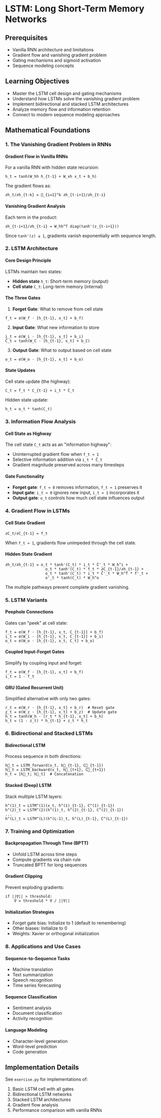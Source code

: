 # LSTM: Long Short-Term Memory Networks

## Prerequisites
- Vanilla RNN architecture and limitations
- Gradient flow and vanishing gradient problem
- Gating mechanisms and sigmoid activation
- Sequence modeling concepts

## Learning Objectives
- Master the LSTM cell design and gating mechanisms
- Understand how LSTMs solve the vanishing gradient problem
- Implement bidirectional and stacked LSTM architectures
- Analyze memory flow and information retention
- Connect to modern sequence modeling approaches

## Mathematical Foundations

### 1. The Vanishing Gradient Problem in RNNs

#### Gradient Flow in Vanilla RNNs
For a vanilla RNN with hidden state recursion:
```
h_t = tanh(W_hh h_{t-1} + W_xh x_t + b_h)
```

The gradient flows as:
```
∂h_t/∂h_{t-k} = ∏_{i=1}^k ∂h_{t-i+1}/∂h_{t-i}
```

#### Vanishing Gradient Analysis
Each term in the product:
```
∂h_{t-i+1}/∂h_{t-i} = W_hh^T diag(tanh'(z_{t-i+1}))
```

Since `tanh'(z) ≤ 1`, gradients vanish exponentially with sequence length.

### 2. LSTM Architecture

#### Core Design Principle
LSTMs maintain two states:
- **Hidden state** `h_t`: Short-term memory (output)
- **Cell state** `C_t`: Long-term memory (internal)

#### The Three Gates
1. **Forget Gate**: What to remove from cell state
```
f_t = σ(W_f · [h_{t-1}, x_t] + b_f)
```

2. **Input Gate**: What new information to store
```
i_t = σ(W_i · [h_{t-1}, x_t] + b_i)
C̃_t = tanh(W_C · [h_{t-1}, x_t] + b_C)
```

3. **Output Gate**: What to output based on cell state
```
o_t = σ(W_o · [h_{t-1}, x_t] + b_o)
```

#### State Updates
Cell state update (the highway):
```
C_t = f_t * C_{t-1} + i_t * C̃_t
```

Hidden state update:
```
h_t = o_t * tanh(C_t)
```

### 3. Information Flow Analysis

#### Cell State as Highway
The cell state `C_t` acts as an "information highway":
- Uninterrupted gradient flow when `f_t ≈ 1`
- Selective information addition via `i_t * C̃_t`
- Gradient magnitude preserved across many timesteps

#### Gate Functionality
- **Forget gate**: `f_t ≈ 0` removes information, `f_t ≈ 1` preserves it
- **Input gate**: `i_t ≈ 0` ignores new input, `i_t ≈ 1` incorporates it
- **Output gate**: `o_t` controls how much cell state influences output

### 4. Gradient Flow in LSTMs

#### Cell State Gradient
```
∂C_t/∂C_{t-1} = f_t
```

When `f_t ≈ 1`, gradients flow unimpeded through the cell state.

#### Hidden State Gradient
```
∂h_t/∂h_{t-1} = o_t * tanh'(C_t) * i_t * C̃'_t * W_h^i + 
                  o_t * tanh'(C_t) * f_t * ∂C_{t-1}/∂h_{t-1} +
                  o_t * tanh'(C_t) * i_t * C̃'_t * W_h^f * f'_t +
                  o'_t * tanh(C_t) * W_h^o
```

The multiple pathways prevent complete gradient vanishing.

### 5. LSTM Variants

#### Peephole Connections
Gates can "peek" at cell state:
```
f_t = σ(W_f · [h_{t-1}, x_t, C_{t-1}] + b_f)
i_t = σ(W_i · [h_{t-1}, x_t, C_{t-1}] + b_i)
o_t = σ(W_o · [h_{t-1}, x_t, C_t] + b_o)
```

#### Coupled Input-Forget Gates
Simplify by coupling input and forget:
```
f_t = σ(W_f · [h_{t-1}, x_t] + b_f)
i_t = 1 - f_t
```

#### GRU (Gated Recurrent Unit)
Simplified alternative with only two gates:
```
r_t = σ(W_r · [h_{t-1}, x_t] + b_r)  # Reset gate
z_t = σ(W_z · [h_{t-1}, x_t] + b_z)  # Update gate
h̃_t = tanh(W_h · [r_t * h_{t-1}, x_t] + b_h)
h_t = (1 - z_t) * h_{t-1} + z_t * h̃_t
```

### 6. Bidirectional and Stacked LSTMs

#### Bidirectional LSTM
Process sequence in both directions:
```
h⃗_t = LSTM_forward(x_t, h⃗_{t-1}, C⃗_{t-1})
h⃖_t = LSTM_backward(x_t, h⃖_{t+1}, C⃖_{t+1})
h_t = [h⃗_t; h⃖_t]  # Concatenation
```

#### Stacked (Deep) LSTM
Stack multiple LSTM layers:
```
h^(1)_t = LSTM^(1)(x_t, h^(1)_{t-1}, C^(1)_{t-1})
h^(2)_t = LSTM^(2)(h^(1)_t, h^(2)_{t-1}, C^(2)_{t-1})
...
h^(L)_t = LSTM^(L)(h^(L-1)_t, h^(L)_{t-1}, C^(L)_{t-1})
```

### 7. Training and Optimization

#### Backpropagation Through Time (BPTT)
- Unfold LSTM across time steps
- Compute gradients via chain rule
- Truncated BPTT for long sequences

#### Gradient Clipping
Prevent exploding gradients:
```
if ||∇|| > threshold:
    ∇ = threshold * ∇ / ||∇||
```

#### Initialization Strategies
- Forget gate bias: Initialize to 1 (default to remembering)
- Other biases: Initialize to 0
- Weights: Xavier or orthogonal initialization

### 8. Applications and Use Cases

#### Sequence-to-Sequence Tasks
- Machine translation
- Text summarization  
- Speech recognition
- Time series forecasting

#### Sequence Classification
- Sentiment analysis
- Document classification
- Activity recognition

#### Language Modeling
- Character-level generation
- Word-level prediction
- Code generation

## Implementation Details

See `exercise.py` for implementations of:
1. Basic LSTM cell with all gates
2. Bidirectional LSTM networks
3. Stacked LSTM architectures
4. Gradient flow analysis
5. Performance comparison with vanilla RNNs